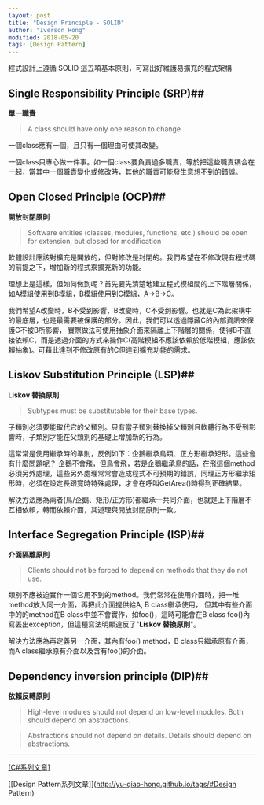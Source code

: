 ```yaml
---
layout: post
title: "Design Principle - SOLID"
author: "Iverson Hong"
modified: 2018-05-20
tags: [Design Pattern]
---
```


程式設計上遵循 SOLID 這五項基本原則，可寫出好維護易擴充的程式架構
 
## Single Responsibility Principle (SRP)##

**單一職責**

> A class should have only one reason to change

一個class應有一個，且只有一個理由可使其改變。

一個class只專心做一件事。如一個class要負責過多職責，等於把這些職責耦合在一起，當其中一個職責變化或修改時，其他的職責可能發生意想不到的錯誤。

## Open Closed Principle (OCP)##

**開放封閉原則**

> Software entities (classes, modules, functions, etc.) should be open for extension, but closed for modification

軟體設計應該對擴充是開放的，但對修改是封閉的。我們希望在不修改現有程式碼的前提之下，增加新的程式來擴充新的功能。

理想上是這樣，但如何做到呢？首先要先清楚地建立程式模組間的上下階層關係，如A模組使用到B模組，B模組使用到C模組，A->B->C。

我們希望A改變時，B不受到影響，B改變時，C不受到影響。也就是C為此架構中的最底層，也是最需要被保護的部分。因此，我們可以透過隱藏C的內部資訊來保護C不被B所影響，
實際做法可使用抽象介面來隔離上下階層的關係，使得B不直接依賴C，而是透過介面的方式來操作C(高階模組不應該依賴於低階模組，應該依賴抽象)。可藉此達到不修改原有的C但達到擴充功能的需求。

## Liskov Substitution Principle (LSP)##

**Liskov 替換原則**

> Subtypes must be substitutable for their base types.

子類別必須要能取代它的父類別。只有當子類別替換掉父類別且軟體行為不受到影響時，子類別才能在父類別的基礎上增加新的行為。

這常常是使用繼承時的準則，反例如下：企鵝繼承鳥類、正方形繼承矩形。這些會有什麼問題呢？
企鵝不會飛，但鳥會飛，若是企鵝繼承鳥的話，在飛這個method必須另外處理，這些另外處理常常會造成程式不可預期的錯誤，同理正方形繼承矩形時，必須在設定長跟寬時特殊處理，才會在呼叫GetArea()時得到正確結果。

解決方法應為兩者(鳥/企鵝、矩形/正方形)都繼承一共同介面，也就是上下階層不互相依賴，轉而依賴介面，其道理與開放封閉原則一致。

## Interface Segregation Principle (ISP)##

**介面隔離原則**

> Clients should not be forced to depend on methods that they do not use.

類別不應被迫實作一個它用不到的method。我們常常在使用介面時，把一堆method放入同一介面，再把此介面提供給A, B class繼承使用，
但其中有些介面中的的method在B class中並不會實作，如foo()，這時可能會在B class foo()內寫丟出exception，但這種寫法明顯違反了"**Liskov 替換原則**"。

解決方法應為再定義另一介面，其內有foo() method，B class只繼承原有介面，而A class繼承原有介面以及含有foo()的介面。

## Dependency inversion principle (DIP)##

**依賴反轉原則**

> High-level modules should not depend on low-level modules. Both should depend on abstractions.

> Abstractions should not depend on details. Details should depend on abstractions.

----------

[[C#系列文章]](http://yu-qiao-hong.github.io/tags/#C#)

[[Design Pattern系列文章]](http://yu-qiao-hong.github.io/tags/#Design Pattern)